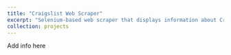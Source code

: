 ```yaml
---
title: "Craigslist Web Scraper"
excerpt: "Selenium-based web scraper that displays information about Craigslist posts to users on an ASP.NET web application for quicker search results"
collection: projects
---
```


Add info here
